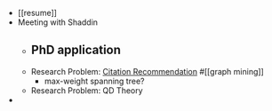 - [[resume]]
- Meeting with Shaddin
	- **PhD application**
		-
	- Research Problem: [Citation Recommendation](https://clgiles.ist.psu.edu/pubs/JCDL2014-refseer.pdf) #[[graph mining]]
		- max-weight spanning tree?
	- Research Problem: QD Theory
-